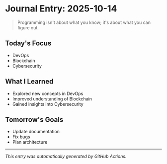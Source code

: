 # Journal Entry: 2025-10-14

> Programming isn't about what you know; it's about what you can figure out.

## Today's Focus
- DevOps
- Blockchain
- Cybersecurity

## What I Learned
- Explored new concepts in DevOps
- Improved understanding of Blockchain
- Gained insights into Cybersecurity

## Tomorrow's Goals
- Update documentation
- Fix bugs
- Plan architecture

---
*This entry was automatically generated by GitHub Actions.*